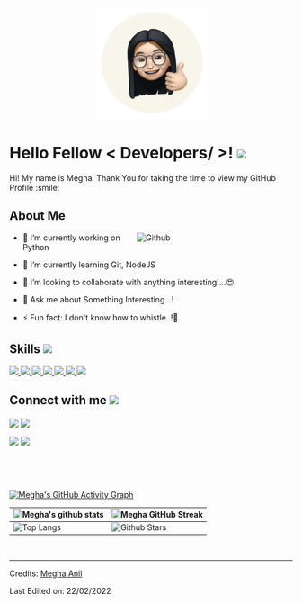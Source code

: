 <p align="center">
    <img width="200" src="https://github.com/Kathryn-Jie/Kathryn-Jie/blob/main/kathryn.png">
</p>

<h1> Hello Fellow < Developers/ >! <img src = "https://raw.githubusercontent.com/MartinHeinz/MartinHeinz/master/wave.gif" width = 30px> </h1>
<p align='center'>
</p>



<div size='20px'> Hi! My name is Megha. Thank You for taking the time to view my GitHub Profile :smile: 
</div>

<h2> About Me </h2>

<img width="55%" align="right" alt="Github" src="https://raw.githubusercontent.com/onimur/.github/master/.resources/git-header.svg" />

- 🔭 I’m currently working on Python
  
- 🌱 I’m currently learning Git, NodeJS
  
- 👯 I’m looking to collaborate with anything interesting!...😍
  
- 💬 Ask me about Something Interesting...!
  
- ⚡ Fun fact: I don't know how to whistle..!👀.

<h2> Skills <img src = "https://media2.giphy.com/media/QssGEmpkyEOhBCb7e1/giphy.gif?cid=ecf05e47a0n3gi1bfqntqmob8g9aid1oyj2wr3ds3mg700bl&rid=giphy.gif" width = 32px> </h2>
<a href= https://github.com/Meghaanil?tab=repositories&q=&type=&language=python&sort= > <img width ='32px' src ='https://raw.githubusercontent.com/rahulbanerjee26/githubAboutMeGenerator/main/icons/python.svg'> </a>
<a href= https://github.com/Meghaanil?tab=repositories&q=&type=&language=reactjs&sort= > <img width ='32px' src ='https://raw.githubusercontent.com/rahulbanerjee26/githubAboutMeGenerator/main/icons/reactjs.svg'> </a>
<a href= https://github.com/Meghaanil?tab=repositories&q=&type=&language=javascript&sort= > <img width ='32px' src ='https://raw.githubusercontent.com/rahulbanerjee26/githubAboutMeGenerator/main/icons/javascript.svg'> </a>
<a href= https://github.com/Meghaanil?tab=repositories&q=&type=&language=html= > <img width ='32px' src ='https://raw.githubusercontent.com/rahulbanerjee26/githubAboutMeGenerator/main/icons/html.svg'> </a>
<a href= https://github.com/Meghaanil?tab=repositories&q=&type=&language=css= > <img width ='32px' src ='https://raw.githubusercontent.com/rahulbanerjee26/githubAboutMeGenerator/main/icons/css.svg'> </a>
<a href= https://github.com/Meghaanil?tab=repositories&q=&type=&language=java= > <img width ='32px' src ='https://raw.githubusercontent.com/rahulbanerjee26/githubAboutMeGenerator/main/icons/java.svg'> </a>
<a href= https://github.com/Meghaanil?tab=repositories&q=&type=&language=bootstrap= > <img width ='32px' src ='https://raw.githubusercontent.com/rahulbanerjee26/githubAboutMeGenerator/main/icons/bootstrap.svg'> </a>


<h2> Connect with me <img src='https://raw.githubusercontent.com/ShahriarShafin/ShahriarShafin/main/Assets/handshake.gif' width="100px"> </h2>
<a href='https://linkedin.com/in/megha-anil-726380200'> <img width='32px'align='center'src="https://raw.githubusercontent.com/rahulbanerjee26/githubAboutMeGenerator/main/icons/linked-in-alt.svg"/></a> 
<a href="https://twitter.com/meghaanil2020"><img width = '32px' align= 'center' src="https://raw.githubusercontent.com/rahulbanerjee26/githubAboutMeGenerator/main/icons/twitter.svg"/></a> 

<a href =' https://meghaanil.github.io/MA/'> <img width = '32px' align= 'center' src="https://raw.githubusercontent.com/rahulbanerjee26/githubAboutMeGenerator/main/icons/portfolio.png"/></a> 
<a href = 'https://www.github.com/Meghaanil'> <img width = '32px' align= 'center' src="https://raw.githubusercontent.com/rahulbanerjee26/githubAboutMeGenerator/main/icons/github.svg"/></a>
  
<br>
<br>
  <br>
  
[![Megha's GitHub Activity Graph](https://activity-graph.herokuapp.com/graph?username=Meghaanil&theme=tokyonight)](https://git.io/praveenscience)

| ![Megha's github stats](https://github-readme-stats.vercel.app/api?username=Meghaanil&show_icons=true&theme=tokyonight) | ![Megha GitHub Streak](https://github-readme-streak-stats.herokuapp.com/?user=Meghaanil&theme=tokyonight) |
| --- | --- |
| ![Top Langs](https://github-readme-stats.vercel.app/api/top-langs/?username=Meghaanil&theme=tokyonight) | ![Github Stars](https://github-readme-stats.vercel.app/api?username=Meghaanil&show_icons=true&locale=en&count_private=true&hide_rank=true&custom_title=My%20GitHub%20Stats&disable_animations=true&theme=tokyonight) |



<br>


-----
Credits: [Megha Anil](https://github.com/Meghaanil)

Last Edited on: 22/02/2022
